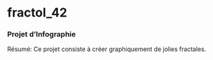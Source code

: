 # fractol_42

### Projet d’Infographie

Résumé: Ce projet consiste à créer graphiquement de jolies fractales.
